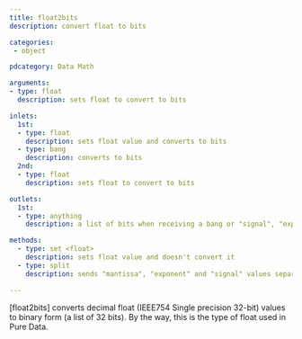 ```yaml
---
title: float2bits
description: convert float to bits

categories:
 - object

pdcategory: Data Math

arguments:
- type: float
  description: sets float to convert to bits

inlets:
  1st:
  - type: float
    description: sets float value and converts to bits
  - type: bang
    description: converts to bits
  2nd:
  - type: float
    description: sets float to convert to bits

outlets:
  1st:
  - type: anything
    description: a list of bits when receiving a bang or "signal", "exponent" and "mantissa" values when receiving a 'split' message

methods:
  - type: set <float>
    description: sets float value and doesn't convert it
  - type: split
    description: sends "mantissa", "exponent" and "signal" values separately

---
```


[float2bits] converts decimal float (IEEE754 Single precision 32-bit) values to binary form (a list of 32 bits). By the way, this is the type of float used in Pure Data.

